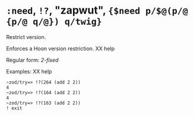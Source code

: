 # `:need`, `!?`, "zapwut", `{$need p/$@(p/@ {p/@ q/@}) q/twig}`

Restrict version.

Enforces a Hoon version restriction. XX help

Regular form: *2-fixed*

Examples: XX help

    ~zod/try=> !?(264 (add 2 2))
    4
    ~zod/try=> !?(164 (add 2 2))
    4
    ~zod/try=> !?(163 (add 2 2))
    ! exit
